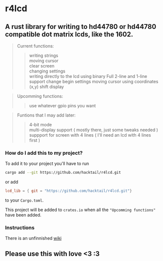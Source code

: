 # r4lcd
## A rust library for writing to hd44780 or hd44780 compatible dot matrix lcds, like the 1602.

>Current functions:  
  >>writing strings  
  >>moving cursor  
  >>clear screen  
  >>changing settings  
  >>writing directly to the lcd using binary
  >>Full 2-line and 1-line support
  >>change begin settings
  >>moving cursor using coordinates (x,y)
  >>shift display
    
>Upcomming functions:
  >>use whatever gpio pins you want  


>Funtions that I may add later:
  >>4-bit mode  
  >>multi-display support  ( mostly there, just some tweaks needed )  
  >>suppport for screen with 4 lines ( I'll need an lcd with 4 lines first )
  
### How do I add this to my project?
To add it to your project you'll have to run
```bash
cargo add --git https://github.com/hacktail/r4lcd.git
```
or add
```toml
lcd_lib = { git = "https://github.com/hacktail/r4lcd.git"}
```
to your `Cargo.toml`.

This project will be added to `crates.io` when all the `"Upcomming functions"` have been added.


### Instructions
There is an unfinnished [wiki](https://github.com/hacktail/r4lcd/wiki)

## Please use this with love <3 :3
